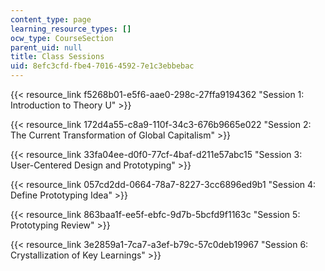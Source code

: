 ```yaml
---
content_type: page
learning_resource_types: []
ocw_type: CourseSection
parent_uid: null
title: Class Sessions
uid: 8efc3cfd-fbe4-7016-4592-7e1c3ebbebac
---
```


{{< resource_link f5268b01-e5f6-aae0-298c-27ffa9194362 "Session 1: Introduction to Theory U" >}}

{{< resource_link 172d4a55-c8a9-110f-34c3-676b9665e022 "Session 2: The Current Transformation of Global Capitalism" >}}

{{< resource_link 33fa04ee-d0f0-77cf-4baf-d211e57abc15 "Session 3: User-Centered Design and Prototyping" >}}

{{< resource_link 057cd2dd-0664-78a7-8227-3cc6896ed9b1 "Session 4: Define Prototyping Idea" >}}

{{< resource_link 863baa1f-ee5f-ebfc-9d7b-5bcfd9f1163c "Session 5: Prototyping Review" >}}

{{< resource_link 3e2859a1-7ca7-a3ef-b79c-57c0deb19967 "Session 6: Crystallization of Key Learnings" >}}